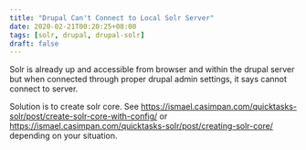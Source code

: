```yaml
---
title: "Drupal Can't Connect to Local Solr Server"
date: 2020-02-21T00:20:25+08:00
tags: [solr, drupal, drupal-solr]
draft: false
---
```


Solr is already up and accessible from browser and within the drupal server but when connected through proper drupal admin settings, 
it says cannot connect to server.

Solution is to create solr core. See https://ismael.casimpan.com/quicktasks-solr/post/create-solr-core-with-config/ or https://ismael.casimpan.com/quicktasks-solr/post/creating-solr-core/ depending on your situation.
